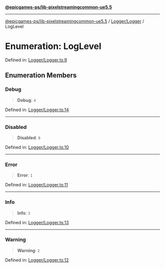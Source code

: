 [**@epicgames-ps/lib-pixelstreamingcommon-ue5.5**](../../../README.md)

***

[@epicgames-ps/lib-pixelstreamingcommon-ue5.5](../../../README.md) / [Logger/Logger](../README.md) / LogLevel

# Enumeration: LogLevel

Defined in: [Logger/Logger.ts:9](https://github.com/mcottontensor/PixelStreamingInfrastructure/blob/5fb85fd65be1623aae0ff7d1b463a27836d35a34/Common/src/Logger/Logger.ts#L9)

## Enumeration Members

### Debug

> **Debug**: `4`

Defined in: [Logger/Logger.ts:14](https://github.com/mcottontensor/PixelStreamingInfrastructure/blob/5fb85fd65be1623aae0ff7d1b463a27836d35a34/Common/src/Logger/Logger.ts#L14)

***

### Disabled

> **Disabled**: `0`

Defined in: [Logger/Logger.ts:10](https://github.com/mcottontensor/PixelStreamingInfrastructure/blob/5fb85fd65be1623aae0ff7d1b463a27836d35a34/Common/src/Logger/Logger.ts#L10)

***

### Error

> **Error**: `1`

Defined in: [Logger/Logger.ts:11](https://github.com/mcottontensor/PixelStreamingInfrastructure/blob/5fb85fd65be1623aae0ff7d1b463a27836d35a34/Common/src/Logger/Logger.ts#L11)

***

### Info

> **Info**: `3`

Defined in: [Logger/Logger.ts:13](https://github.com/mcottontensor/PixelStreamingInfrastructure/blob/5fb85fd65be1623aae0ff7d1b463a27836d35a34/Common/src/Logger/Logger.ts#L13)

***

### Warning

> **Warning**: `2`

Defined in: [Logger/Logger.ts:12](https://github.com/mcottontensor/PixelStreamingInfrastructure/blob/5fb85fd65be1623aae0ff7d1b463a27836d35a34/Common/src/Logger/Logger.ts#L12)
